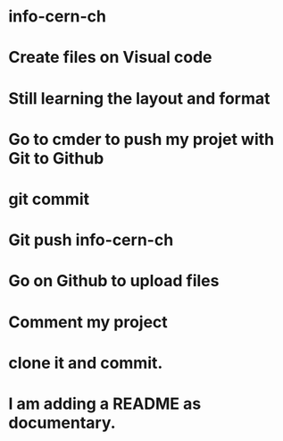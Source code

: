 # info-cern-ch
# Create files on Visual code
# Still learning the layout and format
# Go to cmder to push my projet with Git to Github
# git commit
# Git push info-cern-ch
# Go on Github to upload files
# Comment my project 
# clone it and commit.
# I am adding a README as documentary.
